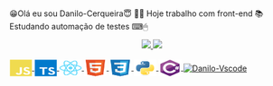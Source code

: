 😁Olá eu sou Danilo-Cerqueira😇
👨‍💻 Hoje trabalho com front-end
📚 Estudando automação de testes ⌨🖱

<div align="center">
  <a href="https://github.com/DaniloCerqueira1227">
  <img height="180em" src="https://github-readme-stats.vercel.app/api?username=DaniloCerqueira1227&show_icons=true&theme=dracula&include_all_commits=true&count_private=true"/>
  <img height="180em" src="https://github-readme-stats.vercel.app/api/top-langs/?username=DaniloCerqueira&layout=compact&langs_count=7&theme=dracula"/>
</div>

<div style="display: inline_block"><br>
  <img align="center" alt="Danilo Cerqueira1227-Js" height="30" width="40" src="https://raw.githubusercontent.com/devicons/devicon/master/icons/javascript/javascript-plain.svg">
  <img align="center" alt="Danilo-Ts" height="30" width="40" src="https://raw.githubusercontent.com/devicons/devicon/master/icons/typescript/typescript-plain.svg">
  <img align="center" alt="Danilo-React" height="30" width="40" src="https://raw.githubusercontent.com/devicons/devicon/master/icons/react/react-original.svg">
  <img align="center" alt="Danilo-HTML" height="30" width="40" src="https://raw.githubusercontent.com/devicons/devicon/master/icons/html5/html5-original.svg">
  <img align="center" alt="Danilo-CSS" height="30" width="40" src="https://raw.githubusercontent.com/devicons/devicon/master/icons/css3/css3-original.svg">
  <img align="center" alt="Danilo-Python" height="30" width="40" src="https://raw.githubusercontent.com/devicons/devicon/master/icons/python/python-original.svg">
  <img align="center" alt="Danilo-Csharp" height="30" width="40" src="https://raw.githubusercontent.com/devicons/devicon/master/icons/csharp/csharp-original.svg">
 <img align="center" alt="Danilo-Vscode" height="30" width="40" src="https://cdn.jsdelivr.net/gh/devicons/devicon/icons/vscode/vscode-original.svg" />
